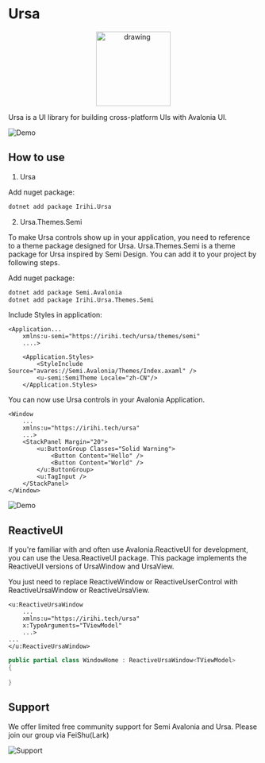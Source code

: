# Ursa

<p align="center">
    <img src="./assets/Ursa.svg" alt="drawing" width="150" />
</p>

Ursa is a UI library for building cross-platform UIs with Avalonia UI.

![Demo](./assets/demo.png)

## How to use
1. Ursa

Add nuget package:
```bash
dotnet add package Irihi.Ursa
```

2. Ursa.Themes.Semi

To make Ursa controls show up in your application, you need to reference to a theme package designed for Ursa.
Ursa.Themes.Semi is a theme package for Ursa inspired by Semi Design. You can add it to your project by following steps.

Add nuget package:
```bash
dotnet add package Semi.Avalonia
dotnet add package Irihi.Ursa.Themes.Semi
```

Include Styles in application:
```xaml
<Application...
    xmlns:u-semi="https://irihi.tech/ursa/themes/semi"
    ....>

    <Application.Styles>
        <StyleInclude Source="avares://Semi.Avalonia/Themes/Index.axaml" />
        <u-semi:SemiTheme Locale="zh-CN"/>
    </Application.Styles>
```


You can now use Ursa controls in your Avalonia Application.
```xaml
<Window
    ...
    xmlns:u="https://irihi.tech/ursa"
    ...>
    <StackPanel Margin="20">
        <u:ButtonGroup Classes="Solid Warning">
            <Button Content="Hello" />
            <Button Content="World" />
        </u:ButtonGroup>
        <u:TagInput />
    </StackPanel>
</Window>
```

![Demo](./assets/demo.jpg)

## ReactiveUI
If you're familiar with and often use Avalonia.ReactiveUI for development, you can use the Uesa.ReactiveUI package. This package implements the ReactiveUI versions of UrsaWindow and UrsaView.

You just need to replace ReactiveWindow or ReactiveUserControl with ReactiveUrsaWindow or ReactiveUrsaView.
```xaml
<u:ReactiveUrsaWindow
    ...
    xmlns:u="https://irihi.tech/ursa"
    x:TypeArguments="TViewModel"
    ...>
...
</u:ReactiveUrsaWindow>
```
```csharp
public partial class WindowHome : ReactiveUrsaWindow<TViewModel>
{
	
}
```

## Support

We offer limited free community support for Semi Avalonia and Ursa. Please join our group via FeiShu(Lark)

![Support](./assets/community-support.png)